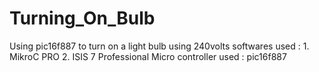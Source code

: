 # Turning_On_Bulb
Using pic16f887 to turn on a light bulb using 240volts
softwares used : 1. MikroC PRO
                 2. ISIS 7 Professional
Micro controller used : pic16f887

